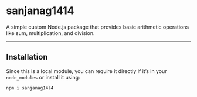 # sanjanag1414

A simple custom Node.js package that provides basic arithmetic operations like sum, multiplication, and division.

---

##  Installation

Since this is a local module, you can require it directly if it’s in your `node_modules` or install it using:

```bash
npm i sanjanag14l4
